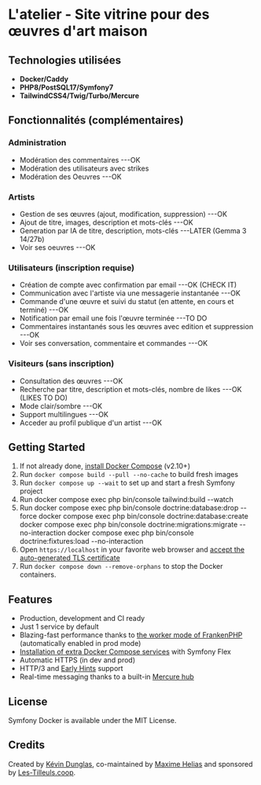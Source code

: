 # L'atelier - Site vitrine pour des œuvres d'art maison

## Technologies utilisées
- **Docker/Caddy**
- **PHP8/PostSQL17/Symfony7**
- **TailwindCSS4/Twig/Turbo/Mercure**

## Fonctionnalités (complémentaires)

### Administration
- Modération des commentaires ---OK
- Modération des utilisateurs avec strikes
- Modération des Oeuvres ---OK

### Artists
- Gestion de ses œuvres (ajout, modification, suppression) ---OK
- Ajout de titre, images, description et mots-clés ---OK
- Generation par IA de titre, description, mots-clés ---LATER (Gemma 3 14/27b)
- Voir ses oeuvres ---OK

### Utilisateurs (inscription requise)
- Création de compte avec confirmation par email ---OK (CHECK IT)
- Communication avec l'artiste via une messagerie instantanée ---OK
- Commande d'une œuvre et suivi du statut (en attente, en cours et terminé) ---OK
- Notification par email une fois l'œuvre terminée ---TO DO
- Commentaires instantanés sous les œuvres avec edition et suppression ---OK
- Voir ses conversation, commentaire et commandes ---OK

### Visiteurs (sans inscription)
- Consultation des œuvres ---OK
- Recherche par titre, description et mots-clés, nombre de likes ---OK (LIKES TO DO)
- Mode clair/sombre ---OK
- Support multilingues ---OK
- Acceder au profil publique d'un artist ---OK

## Getting Started

1. If not already done, [install Docker Compose](https://docs.docker.com/compose/install/) (v2.10+)
2. Run `docker compose build --pull --no-cache` to build fresh images
3. Run `docker compose up --wait` to set up and start a fresh Symfony project
4. Run docker compose exec php bin/console tailwind:build --watch
6. Run docker compose exec php bin/console doctrine:database:drop --force
        docker compose exec php bin/console doctrine:database:create
        docker compose exec php bin/console doctrine:migrations:migrate --no-interaction
        docker compose exec php bin/console doctrine:fixtures:load --no-interaction
4. Open `https://localhost` in your favorite web browser and [accept the auto-generated TLS certificate](https://stackoverflow.com/a/15076602/1352334)
5. Run `docker compose down --remove-orphans` to stop the Docker containers.

## Features

* Production, development and CI ready
* Just 1 service by default
* Blazing-fast performance thanks to [the worker mode of FrankenPHP](https://github.com/dunglas/frankenphp/blob/main/docs/worker.md) (automatically enabled in prod mode)
* [Installation of extra Docker Compose services](docs/extra-services.md) with Symfony Flex
* Automatic HTTPS (in dev and prod)
* HTTP/3 and [Early Hints](https://symfony.com/blog/new-in-symfony-6-3-early-hints) support
* Real-time messaging thanks to a built-in [Mercure hub](https://symfony.com/doc/current/mercure.html)

## License

Symfony Docker is available under the MIT License.

## Credits

Created by [Kévin Dunglas](https://dunglas.dev), co-maintained by [Maxime Helias](https://twitter.com/maxhelias) and sponsored by [Les-Tilleuls.coop](https://les-tilleuls.coop).
